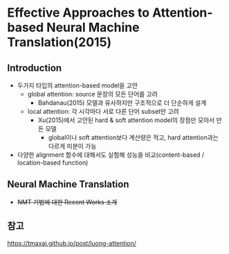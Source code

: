 # Effective Approaches to Attention-based Neural Machine Translation(2015)
## Introduction
* 두가지 타입의 attention-based model을 고안
    * global attention: source 문장의 모든 단어를 고려
        * Bahdanau(2015) 모델과 유사하지만 구조적으로 더 단순하게 설계 
    * local attention: 각 시각마다 서로 다른 단어 subset만 고려
        * Xu(2015)에서 고안된 hard & soft attention model의 장점만 모아서 만든 모델
            * global이나 soft attention보다 계산량은 적고, hard attention과는 다르게 미분이 가능
* 다양한 alignment 함수에 대해서도 실험해 성능을 비교(content-based / location-based function)

## Neural Machine Translation
* ~~NMT 기법에 대한 Recent Works 소개~~
## 참고
https://tmaxai.github.io/post/luong-attention/

